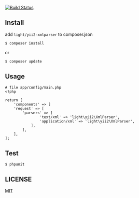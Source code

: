 
[![Build Status](https://travis-ci.org/lichunqiang/yii2-xmlparser.svg)](http://travis-ci.org/lichunqiang/yii2-xmlparser)

## Install

add `light/yii2-xmlparser` to composer.json

```sh
$ composer install
```

or

```sh
$ composer update
```

## Usage

```
# file app/config/main.php
<?php

return [
    'components' => [
    'request' => [
        'parsers' => [
	        	'text/xml' => 'light\yii2\XmlParser',
	            'application/xml' => 'light\yii2\XmlParser',
	        ],
        ],
    ],
];

```

## Test

```
$ phpunit
```
## LICENSE

[MIT](LICENSE)
